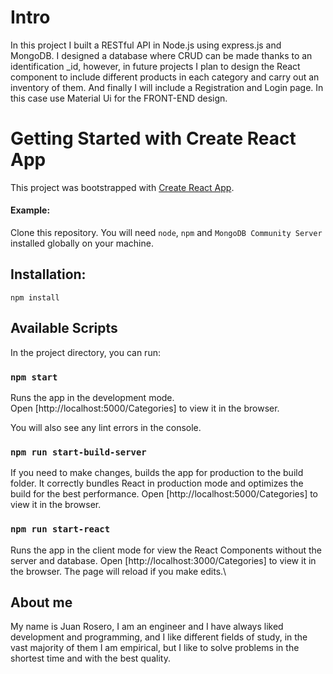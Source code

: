 # Intro

In this project I built a RESTful API in Node.js using express.js and MongoDB. I designed a database where CRUD can be made thanks to an identification _id, however, in future projects I plan to design the React component to include different products in each category and carry out an inventory of them. And finally I will include a Registration and Login page. In this case use Material Ui for the FRONT-END design.

# Getting Started with Create React App

This project was bootstrapped with [Create React App](https://github.com/facebook/create-react-app).

#### Example:  
Clone this repository. You will need `node`, `npm` and `MongoDB Community Server` installed globally on your machine.  

## Installation:

`npm install`  

## Available Scripts

In the project directory, you can run:

### `npm start`

Runs the app in the development mode.\
Open [http://localhost:5000/Categories] to view it in the browser.

You will also see any lint errors in the console.

### `npm run start-build-server`

If you need to make changes,  builds the app for production to the build folder.
It correctly bundles React in production mode and optimizes the build for the best performance.
Open [http://localhost:5000/Categories] to view it in the browser. 

### `npm run start-react`

Runs the app in the client mode for view the React Components without the server and database.
Open [http://localhost:3000/Categories] to view it in the browser.
The page will reload if you make edits.\

## About me

My name is Juan Rosero, I am an engineer and I have always liked development and programming, and I like different fields of study, in the vast majority of them I am empirical, but I like to solve problems in the shortest time and with the best quality.


